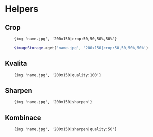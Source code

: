 # Helpers

## Crop

```html
    {img 'name.jpg', '200x150|crop:50,50,50%,50%'}
```

```php
    $imageStorage->get('name.jpg', '200x150|crop:50,50,50%,50%')
```

## Kvalita

```html
    {img 'name.jpg', '200x150|quality:100'}
```

## Sharpen

```html
    {img 'name.jpg', '200x150|sharpen'}
```

## Kombinace

```html
    {img 'name.jpg', '200x150|sharpen|quality:50'}
```
